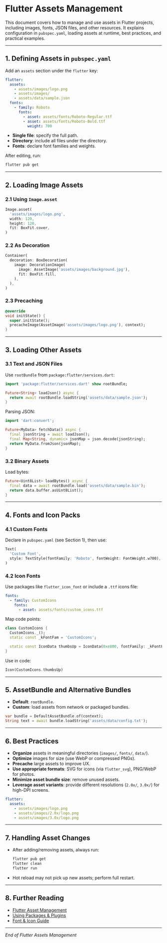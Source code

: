 # Flutter Assets Management

This document covers how to manage and use assets in Flutter projects, including images, fonts, JSON files, and other resources. It explains configuration in `pubspec.yaml`, loading assets at runtime, best practices, and practical examples.

---

## 1. Defining Assets in `pubspec.yaml`

Add an `assets` section under the `flutter` key:

```yaml
flutter:
  assets:
    - assets/images/logo.png
    - assets/images/
    - assets/data/sample.json
  fonts:
    - family: Roboto
      fonts:
        - asset: assets/fonts/Roboto-Regular.ttf
        - asset: assets/fonts/Roboto-Bold.ttf
          weight: 700
```

- **Single file**: specify the full path.
- **Directory**: include all files under the directory.
- **Fonts**: declare font families and weights.

After editing, run:
```bash
flutter pub get
```

---

## 2. Loading Image Assets

### 2.1 Using `Image.asset`

```dart
Image.asset(
  'assets/images/logo.png',
  width: 120,
  height: 120,
  fit: BoxFit.cover,
)
```

### 2.2 As Decoration

```dart
Container(
  decoration: BoxDecoration(
    image: DecorationImage(
      image: AssetImage('assets/images/background.jpg'),
      fit: BoxFit.fill,
    ),
  ),
)
```

### 2.3 Precaching

```dart
@override
void initState() {
  super.initState();
  precacheImage(AssetImage('assets/images/logo.png'), context);
}
```

---

## 3. Loading Other Assets

### 3.1 Text and JSON Files

Use `rootBundle` from `package:flutter/services.dart`:

```dart
import 'package:flutter/services.dart' show rootBundle;

Future<String> loadJson() async {
  return await rootBundle.loadString('assets/data/sample.json');
}
```

Parsing JSON:

```dart
import 'dart:convert';

Future<MyData> fetchData() async {
  final jsonString = await loadJson();
  final Map<String, dynamic> jsonMap = json.decode(jsonString);
  return MyData.fromJson(jsonMap);
}
```

### 3.2 Binary Assets

Load bytes:

```dart
Future<Uint8List> loadBytes() async {
  final data = await rootBundle.load('assets/data/sample.bin');
  return data.buffer.asUint8List();
}
```

---

## 4. Fonts and Icon Packs

### 4.1 Custom Fonts

Declare in `pubspec.yaml` (see Section 1), then use:

```dart
Text(
  'Custom Font',
  style: TextStyle(fontFamily: 'Roboto', fontWeight: FontWeight.w700),
)
```

### 4.2 Icon Fonts

Use packages like `flutter_icon_font` or include a `.ttf` icons file:

```yaml
fonts:
  - family: CustomIcons
    fonts:
      - asset: assets/fonts/custom_icons.ttf
```

Map code points:

```dart
class CustomIcons {
  CustomIcons._();
  static const _kFontFam = 'CustomIcons';

  static const IconData thumbsUp = IconData(0xe800, fontFamily: _kFontFam);
}
```

Use in code:

```dart
Icon(CustomIcons.thumbsUp)
```

---

## 5. AssetBundle and Alternative Bundles

- **Default**: `rootBundle`.
- **Custom**: load assets from network or packaged bundles.

```dart
var bundle = DefaultAssetBundle.of(context);
String text = await bundle.loadString('assets/data/config.txt');
```

---

## 6. Best Practices

- **Organize** assets in meaningful directories (`images/`, `fonts/`, `data/`).
- **Optimize** images for size (use WebP or compressed PNGs).
- **Precache** large assets to improve UX.
- **Use appropriate formats**: SVG for icons (via `flutter_svg`), PNG/WebP for photos.
- **Minimize asset bundle size**: remove unused assets.
- **Leverage asset variants**: provide different resolutions (`2.0x/`, `3.0x/`) for high-DPI screens.

```yaml
flutter:
  assets:
    - assets/images/logo.png
    - assets/images/2.0x/logo.png
    - assets/images/3.0x/logo.png
```

---

## 7. Handling Asset Changes

- After adding/removing assets, always run:
  ```bash
  flutter pub get
  flutter clean
  flutter run
  ```
- Hot reload may not pick up new assets; perform full restart.

---

## 8. Further Reading

- [Flutter Asset Management](https://flutter.dev/docs/development/ui/assets-and-images)
- [Using Packages & Plugins](https://flutter.dev/docs/development/packages-and-plugins/using-packages)
- [Font & Icon Guide](https://flutter.dev/docs/cookbook/design/fonts)

---

*End of Flutter Assets Management*

